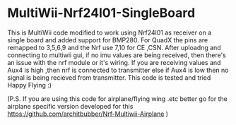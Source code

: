 # MultiWii-Nrf24l01-SingleBoard
This is MultiWii code modified to work using Nrf24l01 as receiver on a single board and added support for BMP280.
For QuadX the pins are remapped to 3,5,6,9 and the Nrf use 7,10 for CE ,CSN.
After uploadng and connecting to multiwii gui, if no imu values are being received,
then there's an issue with the nrf module or it's wiring.
If you are receiving values and Aux4 is high ,then nrf is connected to transmitter 
else if Aux4 is low then no signal is being recieved from transmitter.
This code is tested and tried 
Happy Flying :)

(P.S. If you are using this code for airplane/flying wing .etc 
better go for the airplane specific version developed for this 
https://github.com/architbubber/Nrf-Multiwii-Airplane )
